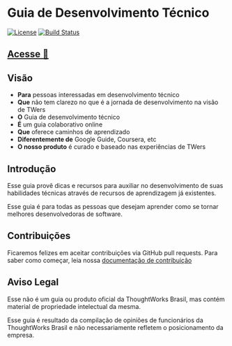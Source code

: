 # Guia de Desenvolvimento Técnico

[![License](https://img.shields.io/aur/license/yaourt.svg?maxAge=2592000)](https://github.com/ThoughtWorksInc/guia-de-desenvolvimento-tecnico/blob/master/LICENSE)
[![Build Status](https://snap-ci.com/ThoughtWorksInc/guia-de-desenvolvimento-tecnico/branch/master/build_image)](https://snap-ci.com/ThoughtWorksInc/guia-de-desenvolvimento-tecnico/branch/master)

## [Acesse :link:](https://thoughtworksinc.github.io/guia-de-desenvolvimento-tecnico/)

## Visão

* **Para** pessoas interessadas em desenvolvimento técnico
* **Que** não tem clarezo no que é a jornada de desenvolvimento na visão de TWers
* **O** Guia de desenvolvimento técnico
* **É** um guia colaborativo online
* **Que** oferece caminhos de aprendizado
* **Diferentemente de** Google Guide, Coursera, etc
* **O nosso produto** é curado e baseado nas experiências de TWers

## Introdução

Esse guia provê dicas e recursos para auxiliar no desenvolvimento de suas
habilidades técnicas através de recursos de aprendizagem já existentes.

Esse guia é para todas as pessoas que desejam aprender como se tornar
melhores desenvolvedoras de software.

## Contribuições

Ficaremos felizes em aceitar contribuições via GitHub pull requests.
Para saber como começar, leia nossa [documentação de contribuição](https://github.com/ThoughtWorksInc/guia-de-desenvolvimento-tecnico/blob/master/CONTRIBUINDO.md)

## Aviso Legal

Esse não é um guia ou produto oficial da ThoughtWorks Brasil,
mas contém material de propriedade intelectual da mesma.

Esse guia é resultado da compilação de opiniões de funcionários da
ThoughtWorks Brasil e não necessariamente refletem o posicionamento da empresa.
